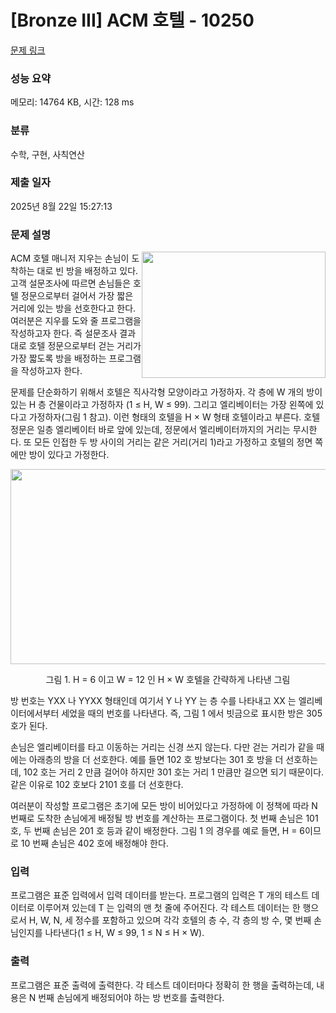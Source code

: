 # [Bronze III] ACM 호텔 - 10250 

[문제 링크](https://www.acmicpc.net/problem/10250) 

### 성능 요약

메모리: 14764 KB, 시간: 128 ms

### 분류

수학, 구현, 사칙연산

### 제출 일자

2025년 8월 22일 15:27:13

### 문제 설명

<p><img alt="" src="https://www.acmicpc.net/upload/images2/acmhotel.png" style="float:right; height:202px; width:294px">ACM 호텔 매니저 지우는 손님이 도착하는 대로 빈 방을 배정하고 있다. 고객 설문조사에 따르면 손님들은 호텔 정문으로부터 걸어서 가장 짧은 거리에 있는 방을 선호한다고 한다. 여러분은 지우를 도와 줄 프로그램을 작성하고자 한다. 즉 설문조사 결과 대로 호텔 정문으로부터 걷는 거리가 가장 짧도록 방을 배정하는 프로그램을 작성하고자 한다.</p>

<p>문제를 단순화하기 위해서 호텔은 직사각형 모양이라고 가정하자. 각 층에 W 개의 방이 있는 H 층 건물이라고 가정하자 (1 ≤ H, W ≤ 99). 그리고 엘리베이터는 가장 왼쪽에 있다고 가정하자(그림 1 참고). 이런 형태의 호텔을 H × W 형태 호텔이라고 부른다. 호텔 정문은 일층 엘리베이터 바로 앞에 있는데, 정문에서 엘리베이터까지의 거리는 무시한다. 또 모든 인접한 두 방 사이의 거리는 같은 거리(거리 1)라고 가정하고 호텔의 정면 쪽에만 방이 있다고 가정한다.</p>

<p style="text-align:center"><img alt="" src="https://www.acmicpc.net/upload/images2/elevator.png" style="height:312px; width:521px"></p>

<p style="text-align:center">그림 1. H = 6 이고 W = 12 인 H × W 호텔을 간략하게 나타낸 그림</p>

<p>방 번호는 YXX 나 YYXX 형태인데 여기서 Y 나 YY 는 층 수를 나타내고 XX 는 엘리베이터에서부터 세었을 때의 번호를 나타낸다. 즉, 그림 1 에서 빗금으로 표시한 방은 305 호가 된다.</p>

<p>손님은 엘리베이터를 타고 이동하는 거리는 신경 쓰지 않는다. 다만 걷는 거리가 같을 때에는 아래층의 방을 더 선호한다. 예를 들면 102 호 방보다는 301 호 방을 더 선호하는데, 102 호는 거리 2 만큼 걸어야 하지만 301 호는 거리 1 만큼만 걸으면 되기 때문이다. 같은 이유로 102 호보다 2101 호를 더 선호한다.</p>

<p>여러분이 작성할 프로그램은 초기에 모든 방이 비어있다고 가정하에 이 정책에 따라 N 번째로 도착한 손님에게 배정될 방 번호를 계산하는 프로그램이다. 첫 번째 손님은 101 호, 두 번째 손님은 201 호 등과 같이 배정한다. 그림 1 의 경우를 예로 들면, H = 6이므로 10 번째 손님은 402 호에 배정해야 한다.</p>

### 입력 

 <p>프로그램은 표준 입력에서 입력 데이터를 받는다. 프로그램의 입력은 T 개의 테스트 데이터로 이루어져 있는데 T 는 입력의 맨 첫 줄에 주어진다. 각 테스트 데이터는 한 행으로서 H, W, N, 세 정수를 포함하고 있으며 각각 호텔의 층 수, 각 층의 방 수, 몇 번째 손님인지를 나타낸다(1 ≤ H, W ≤ 99, 1 ≤ N ≤ H × W). </p>

### 출력 

 <p>프로그램은 표준 출력에 출력한다. 각 테스트 데이터마다 정확히 한 행을 출력하는데, 내용은 N 번째 손님에게 배정되어야 하는 방 번호를 출력한다.</p>

